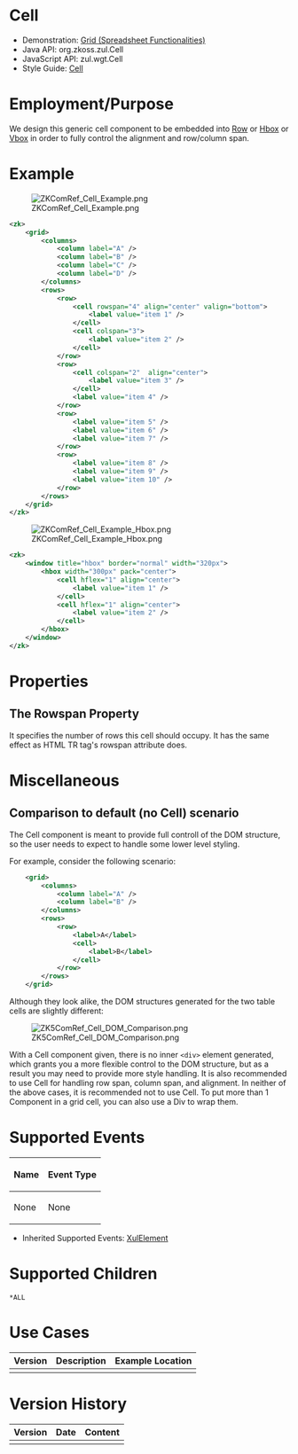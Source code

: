 

# Cell

- Demonstration: [Grid (Spreadsheet
  Functionalities)](http://www.zkoss.org/zkdemo/grid/spreadsheet_functionalities)
- Java API: <javadoc>org.zkoss.zul.Cell</javadoc>
- JavaScript API: <javadoc directory="jsdoc">zul.wgt.Cell</javadoc>
- Style Guide: [
  Cell](ZK_Style_Guide/XUL_Component_Specification/Cell)

# Employment/Purpose

We design this generic cell component to be embedded into [
Row](ZK_Component_Reference/Data/Grid/Row) or [
Hbox](ZK_Component_Reference/Layouts/Hbox) or [
Vbox](ZK_Component_Reference/Layouts/Vbox) in order to fully
control the alignment and row/column span.

# Example

<figure>
<img src="ZKComRef_Cell_Example.png"
title="ZKComRef_Cell_Example.png" />
<figcaption>ZKComRef_Cell_Example.png</figcaption>
</figure>

``` xml
<zk>
    <grid>
        <columns>
            <column label="A" />
            <column label="B" />
            <column label="C" />
            <column label="D" />
        </columns>
        <rows>
            <row>
                <cell rowspan="4" align="center" valign="bottom">
                    <label value="item 1" />
                </cell>
                <cell colspan="3">
                    <label value="item 2" />
                </cell>
            </row>
            <row>
                <cell colspan="2"  align="center">
                    <label value="item 3" />
                </cell>
                <label value="item 4" />
            </row>
            <row>
                <label value="item 5" />
                <label value="item 6" />
                <label value="item 7" />
            </row>
            <row>
                <label value="item 8" />
                <label value="item 9" />
                <label value="item 10" />
            </row>
        </rows>
    </grid>
</zk>
```

<figure>
<img src="ZKComRef_Cell_Example_Hbox.png"
title="ZKComRef_Cell_Example_Hbox.png" />
<figcaption>ZKComRef_Cell_Example_Hbox.png</figcaption>
</figure>

``` xml
<zk>
    <window title="hbox" border="normal" width="320px">
        <hbox width="300px" pack="center">
            <cell hflex="1" align="center">
                <label value="item 1" />
            </cell>
            <cell hflex="1" align="center">
                <label value="item 2" />
            </cell>
        </hbox>
    </window>
</zk>
```

# Properties

## The Rowspan Property

It specifies the number of rows this cell should occupy. It has the same
effect as HTML TR tag's rowspan attribute does.

# Miscellaneous

## Comparison to default (no Cell) scenario

The Cell component is meant to provide full controll of the DOM
structure, so the user needs to expect to handle some lower level
styling.

For example, consider the following scenario:

``` xml
    <grid>
        <columns>
            <column label="A" />
            <column label="B" />
        </columns>
        <rows>
            <row>
                <label>A</label>
                <cell>
                    <label>B</label>
                </cell>
            </row>
        </rows>
    </grid>
```

Although they look alike, the DOM structures generated for the two table
cells are slightly different:

<figure>
<img src="ZK5ComRef_Cell_DOM_Comparison.png"
title="ZK5ComRef_Cell_DOM_Comparison.png" />
<figcaption>ZK5ComRef_Cell_DOM_Comparison.png</figcaption>
</figure>

With a Cell component given, there is no inner `<div>` element
generated, which grants you a more flexible control to the DOM
structure, but as a result you may need to provide more style handling.
It is also recommended to use Cell for handling row span, column span,
and alignment. In neither of the above cases, it is recommended not to
use Cell. To put more than 1 Component in a grid cell, you can also use
a Div to wrap them.

# Supported Events

<table>
<thead>
<tr class="header">
<th><center>
<p>Name</p>
</center></th>
<th><center>
<p>Event Type</p>
</center></th>
</tr>
</thead>
<tbody>
<tr class="odd">
<td><p>None</p></td>
<td><p>None</p></td>
</tr>
</tbody>
</table>

- Inherited Supported Events: [
  XulElement](ZK_Component_Reference/Base_Components/XulElement#Supported_Events)

# Supported Children

`*ALL`

# Use Cases

| Version | Description | Example Location |
|---------|-------------|------------------|
|         |             |                  |

# Version History



| Version | Date | Content |
|---------|------|---------|
|         |      |         |


